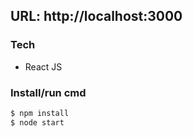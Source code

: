 ## URL: http://localhost:3000

### Tech

- React JS

### Install/run cmd

```sh
$ npm install
$ node start
```
